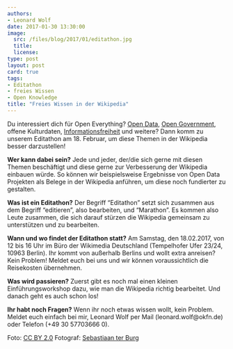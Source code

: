 ```yaml
---
authors:
- Leonard Wolf
date: 2017-01-30 13:30:00
image:
  src: /files/blog/2017/01/editathon.jpg
  title: 
  license: 
type: post
layout: post
card: true
tags:
- Editathon
- freies Wissen
- Open Knowledge
title: "Freies Wissen in der Wikipedia"
---
```


<p>Du interessiert dich für Open Everything? <a href="https://de.wikipedia.org/wiki/Open_Data">Open Data</a>, <a href="https://de.wikipedia.org/wiki/Open_Government">Open Government</a>, offene Kulturdaten, <a href="https://de.wikipedia.org/wiki/Informationsfreiheit">Informationsfreiheit</a> und weitere? Dann komm zu unserem Editathon am 18. Februar, um diese Themen in der Wikipedia besser darzustellen!</p>

<p><b>Wer kann dabei sein?</b> Jede und jeder, der/die sich gerne mit diesen Themen beschäftigt und diese gerne zur Verbesserung der Wikipedia einbauen würde. So können wir beispielsweise Ergebnisse von Open Data Projekten als Belege in der Wikipedia anführen, um diese noch fundierter zu gestalten.</p>

<p><b>Was ist ein Editathon?</b> Der Begriff “Editathon” setzt sich zusammen aus dem Begriff “editieren”, also bearbeiten, und “Marathon”. Es kommen also Leute zusammen, die sich darauf stürzen die Wikipedia gemeinsam zu unterstützen und zu bearbeiten.</p>

<p><b>Wann und wo findet der Editathon statt?</b> Am Samstag, den 18.02.2017, von 12 bis 16 Uhr im Büro der Wikimedia Deutschland (Tempelhofer Ufer 23/24, 10963 Berlin). Ihr kommt von außerhalb Berlins und wollt extra anreisen? Kein Problem! Meldet euch bei uns und wir können voraussichtlich die Reisekosten übernehmen.</p>

<p><b>Was wird passieren?</b> Zuerst gibt es noch mal einen kleinen Einführungsworkshop dazu, wie man die Wikipedia richtig bearbeitet. Und danach geht es auch schon los!</p>

<p><b>Ihr habt noch Fragen?</b> Wenn ihr noch etwas wissen wollt, kein Problem. Meldet euch einfach bei mir, Leonard Wolf per Mail (leonard.wolf@okfn.de) oder Telefon (+49 30 57703666 0).</p>

Foto: <a href="https://creativecommons.org/licenses/by/2.0/">CC BY 2.0</a> Fotograf: <a href="https://www.flickr.com/photos/ter-burg/16058331118/in/photolist-qt29nU-qt9mV6-eiTKGm-qHizj9-dPRRjF-eiViuN-qkiJWV-qKAn3t-eiVhGs-eiMMr8-qt29qE-eZdEsR-ecNVrs-eiViL5-qHizRm-nn3Pjo-6J7g22-qt9mvD-eiN2dF-qFJ7CX-eiTKty-eiVibb-eiPy76-6Jbjqw-qFJajD-eiPxYt-eiVi2J-mGrjDD-qFAnRb-eiVisb-eiPz9e-eiVibC-eiViQj-e5omic-eiTw2f-6Jbkh3-e5omBZ-eZdCn4-dkiQai-eiVioC-dPXsu7-eiTKAJ-eiViib-gJ3nJS-eiN2hV-gJ48up-eiPyrt-h4CmA7-e77xY9-eiPz3a">Sebastiaan ter Burg</a>
